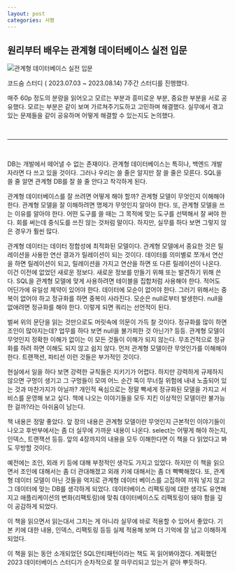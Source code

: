```yaml
---
layout: post
categories: 서평
---
```


## 원리부터 배우는 관계형 데이터베이스 실전 입문

![관계형 데이터베이스 실전 입문](https://image.yes24.com/momo/TopCate858/MidCate010/85790837.jpg)

코드숨 스터디 ( 2023.07.03 ~ 2023.08.14) 7주간 스터디를 진행했다. 

매주 60p 정도의 분량을 읽어오고 모르는 부분과 흥미로운 부분, 중요한 부분을 서로 공유했다. 모르는 부분은 같이 보며 가르쳐주기도하고 고민하며 해결했다. 실무에서 겪고 있는 문제들을 같이 공유하며 어떻게 해결할 수 있는지도 논의했다. 

<br>

***

<br>

DB는 개발에서 떼어낼 수 없는 존재이다. 관계형 데이터베이스는 특히나, 백엔드 개발자라면 다 쓰고 있을 것이다. 그러나 우리는 쓸 줄은 알지만 잘 쓸 줄은 모른다. SQL을 쓸 줄 알면 관계형 DB를 잘 쓸 줄 안다고 착각하게 된다. 

관계형 데이터베이스를 잘 쓰려면 어떻게 해야 할까? 관계형 모델이 무엇인지 이해해야 한다. 관계형 모델을 잘 이해하려면 명제가 무엇인지 알아야 한다. 또, 관계형 모델을 쓰는 이유를 알아야 한다. 어떤 도구를 쓸 때는 그 목적에 맞는 도구를 선택해서 잘 써야 한다. 회를 써는데 중식도를 쓰진 않는 것처럼 말이다. 하지만, 실무를 하다 보면 그렇지 않은 경우가 훨씬 많다.

관계형 데이터는 데이터 정합성에 최적화된 모델이다. 관계형 모델에서 중요한 것은 릴레이션을 사용한 연산 결과가 릴레이션이 되는 것이다. 데이터를 의미별로 쪼개서 연산을 하면 릴레이션이 되고, 릴레이션을 가지고 연산을 하면 또 다른 릴레이션이 나온다. 이건 이전에 없었던 새로운 정보다. 새로운 정보를 만들기 위해 또는 발견하기 위해 쓴다. SQL을 관계형 모델에 맞게 사용하려면 테이블을 집합처럼 사용해야 한다. 적어도 어딘가에 유일성 제약이 있어야 한다. 데이터에 모순이 없어야 한다. 그러기 위해서는 중복이 없어야 하고 정규화를 하면 중복이 사라진다. 모순은 null로부터 발생한다. null을 없애려면 정규화를 해야 한다. 이렇게 되면 쿼리는 선언적이 된다.

벌써 위의 문단을 읽는 것만으로도 머릿속에 의문이 가득 찰 것이다. 정규화를 많이 하면 조인이 많아지는데? 업무를 하다 보면 null을 불가피한 것 아닌가? 등등. 관계형 모델이 무엇인지 정확한 이해가 없이는 이 모든 것들이 이해가 되지 않는다. 무조건적으로 정규화를 하려 하면 이해도 되지 않고 쉽지 않다. 먼저 관계형 모델이란 무엇인가를 이해해야 한다. 트랜잭션, 파티션 이런 것들은 부가적인 것이다.

현실에서 일을 하다 보면 강력한 규칙들은 지키기가 어렵다. 하지만 강력하게 규제하지 않으면 구멍이 생기고 그 구멍들이 모여 어느 순간 뚝이 무너질 위험에 내내 노출되어 있는 것과 마찬가지가 아닐까? 개인적 욕심으로는 정말 빡세게 정규화된 모델을 가지고 서비스를 운영해 보고 싶다. 책에 나오는 이야기들을 모두 지킨 이상적인 모델이란 불가능한 걸까?라는 아쉬움이 남는다. 

책 내용은 정말 좋았다. 앞 장의 내용은 관계형 모델이란 무엇인지 근본적인 이야기들이 나오고 후반부에서는 좀 더 실무에 가까운 내용이 나온다. select는 어떻게 해야 하는지, 인덱스, 트랜잭션 등등. 앞의 4장까지의 내용을 모두 이해한다면 이 책을 다 읽었다고 봐도 무방할 것이다. 

예전에는 조인, 외래 키 등에 대해 부정적인 생각도 가지고 있었다. 하지만 이 책을 읽으면서 조인에 대해서는 좀 더 관대해졌고 외래 키에 대해서는 좀 더 빡빡해졌다. 또, 관계형 데이터 모델이 아닌 것들을 억지로 관계형 데이터 베이스를 고집하여 끼워 넣지 않고 그 데이터에 맞는 DB를 생각하게 되었다. 데이터베이스 리팩토링에 대한 생각도 유연해지고 애플리케이션의 변화(리팩토링)에 맞춰 데이터베이스도 리팩토링이 돼야 함을 깊이 공감하게 되었다.

이 책을 읽으면서 읽는대서 그치는 게 아니라 실무에 바로 적용할 수 있어서 좋았다. 기본 키에 대한 내용, 인덱스, 리팩토링 등등 실제 적용해 보며 더 기억에 잘 남고 이해하게 되었다.

이 책을 읽는 동안 소개되었던 SQL안티패턴이라는 책도 꼭 읽어봐야겠다. 
계획했던 2023 데이터베이스 스터디가 순차적으로 잘 마무리되고 있는거 같아 뿌듯하다. 
